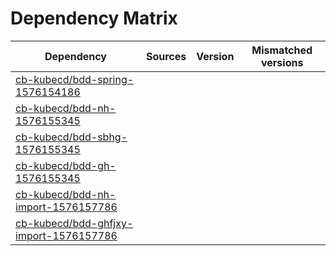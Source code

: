 # Dependency Matrix

Dependency | Sources | Version | Mismatched versions
---------- | ------- | ------- | -------------------
[cb-kubecd/bdd-spring-1576154186](https://github.com/cb-kubecd/bdd-spring-1576154186.git) |  | []() | 
[cb-kubecd/bdd-nh-1576155345](https://github.com/cb-kubecd/bdd-nh-1576155345.git) |  | []() | 
[cb-kubecd/bdd-sbhg-1576155345](https://github.com/cb-kubecd/bdd-sbhg-1576155345.git) |  | []() | 
[cb-kubecd/bdd-gh-1576155345](https://github.com/cb-kubecd/bdd-gh-1576155345.git) |  | []() | 
[cb-kubecd/bdd-nh-import-1576157786](https://github.com/cb-kubecd/bdd-nh-import-1576157786.git) |  | []() | 
[cb-kubecd/bdd-ghfjxy-import-1576157786](https://github.com/cb-kubecd/bdd-ghfjxy-import-1576157786.git) |  | []() | 
